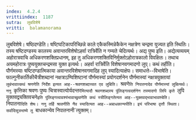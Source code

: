 ```yaml
---
index:  4.2.4
vrittiindex:  1187
sutra:  लुबविशेषे
vritti:  balamanorama 
---
```


लुबविशेषे। षष्ठिदण्डेति। षष्टिघटिकापरिच्छिन्ने काले एकैकस्मिन्नेकैकेन नक्षत्रेण चन्द्रमा युज्यत इति स्थितिः। तस्य षष्टिदण्डस्य कालस्य अवान्तरविशेषोऽहर्वा रात्रिर्वेति न गम्यते चेदित्यर्थः। अद्य पुष्य इति। अद्येत्यव्ययम् अहोरात्रवाचि अधिकरणशक्तिप्रधानम्, इह तु अधिकरणशक्तिविनिर्मुक्तोऽहोरात्रकालो विवक्षितः। तथाच अयमहोरात्रः पुष्ययुक्तचन्द्रमसा युक्त इत्यर्थः। अहर्वा रात्रिर्वेति विशेषानवगमादणो लुप्। कथं तर्हीति। पौर्णमस्याः षष्टिदण्डात्मिकाया अवान्तरविशेषानवगमादिह लुप् स्यादित्याक्षेपः। समाधत्ते--विभाषेति। फाल्गुनीकार्तिकीचैत्रीशब्दानां नक्षत्राऽण्विशिष्टानां पौर्णमास्यां प्रयोगदर्शनेन पौर्णमास्यां नक्षत्रयुक्तायां `लुबंभावात्कथं श्रणणेति निर्देश इत्यत आह--श्रवणशब्दात्त्वत एव लुबिति। `श्रवणे`ति निपातनादेव पौर्णमास्यां लुबित्यर्थः। ननु `कृत्तिका श्रवणः पुष्यः चित्रास्वात्योर्यदन्तर`मित्यादौ श्रवणशब्दस्य पुंलिङ्गत्वदर्शनेन तस्मादणो लिपि कृते `लुपि युक्तवद्व्यक्तिवचने` इति पुंलिङ्गत्वावश्यंभावाच्छ्रवणेति कथं स्त्रीलिङ्गतेत्यत आह--युक्तवद्भावाभावश्चेति। `निपातना`दिति शेषः। ननु तर्हि श्रावणीति नैव स्यादित्यत आह--अबाधकान्यपीति। इयं परिभाषा वृत्तौ स्थिता। सर्वादिसूत्रभाष्ये तु `बाधकान्येव निपातनानी`त्युक्तम्।

